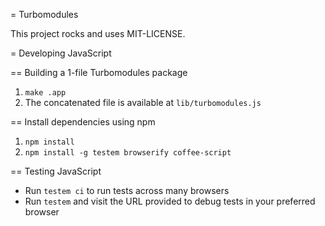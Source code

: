 = Turbomodules

This project rocks and uses MIT-LICENSE.

= Developing JavaScript

== Building a 1-file Turbomodules package

1. `make .app`
2. The concatenated file is available at `lib/turbomodules.js`

== Install dependencies using npm

1. `npm install`
2. `npm install -g testem browserify coffee-script`

== Testing JavaScript

- Run `testem ci` to run tests across many browsers
- Run `testem` and visit the URL provided to debug tests in your preferred browser
